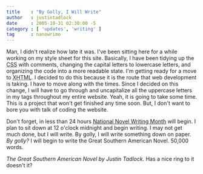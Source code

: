 ```yaml
---
title    : "By Golly, I Will Write"
author   : justintadlock
date     : 2005-10-31 02:30:00 -5
category : [ 'updates', 'writing' ]
tag      : nanowrimo
---
```


Man, I didn't realize how late it was.  I've been sitting here for a while working on my style sheet for this site.  Basically, I have been tidying up the <acronym title="Cascading Style Sheets"> CSS</acronym> with comments, changing the capital letters to lowercase letters, and organizing the code into a more readable state.  I'm getting ready for a move to <acronym title="eXtensible Hypertext Markup Language"> XHTML</acronym>.  I decided to do this because it is the route that web development is taking.  I have to move along with the times.  Since I decided on this change, I will have to go through and uncapitalize all the uppercase letters in my tags throughout my entire website.  Yeah, it is going to take some time.  This is a project that won't get finished any time soon.  But, I don't want to bore you with talk of coding the website.

Don't forget, in less than 24 hours <a href="http://www.nanowrimo.org" title="National Novel Writing Month" rel="external"> National Novel Writing Month</a> will begin.  I plan to sit down at 12 o'clock midnight and begin writing.  I may not get much done, but I will write.  By golly, I will write something down on paper.  <i> By golly?</i>  I will begin to write the Great Southern American Novel.  50,000 words.

<i>The Great Southern American Novel by Justin Tadlock.</i>  Has a nice ring to it doesn't it?
